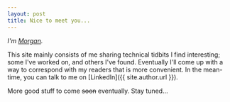 ```yaml
---
layout: post
title: Nice to meet you...
---
```


_I'm [Morgan](/about)._

This site mainly consists of me sharing technical tidbits I find interesting; some I've worked on, and others I've found. Eventually I'll come up with a way to correspond with my readers that is more convenient. In the mean-time, you can talk to me on [LinkedIn]({{ site.author.url }}).

More good stuff to come ~~soon~~ eventually. Stay tuned...
